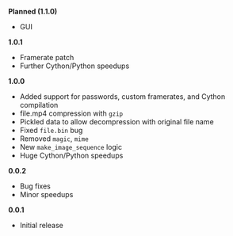 __Planned (1.1.0)__
- GUI

__1.0.1__
- Framerate patch
- Further Cython/Python speedups

__1.0.0__
- Added support for passwords, custom framerates, and Cython compilation
- file.mp4 compression with ``gzip``
- Pickled data to allow decompression with original file name
- Fixed ``file.bin`` bug
- Removed ``magic``, ``mime``
- New ``make_image_sequence`` logic
- Huge Cython/Python speedups


__0.0.2__
- Bug fixes
- Minor speedups

__0.0.1__
- Initial release
